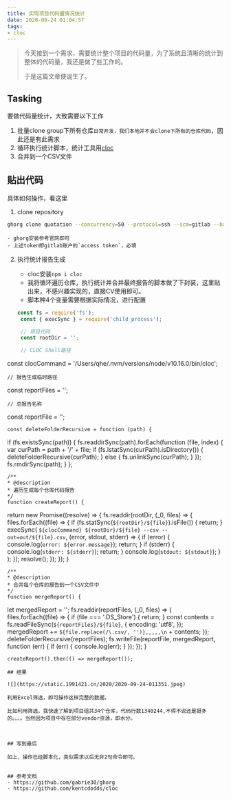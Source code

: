 ```yaml
---
title: 实现项目代码量情况统计
date: 2020-09-24 01:04:57
tags:
- cloc
---
```

> 今天接到一个需求，需要统计整个项目的代码量，为了系统且清晰的统计到整体的代码量，我还是做了些工作的。
> 
> 于是这篇文章便诞生了。

## Tasking
要做代码量统计，大致需要以下工作

1. 批量clone group下所有仓库`日常开发，我们本地并不会clone下所有的仓库代码`，因此还是有此需求
2. 循环执行统计脚本，统计工具用[cloc](https://github.com/kentcdodds/cloc)
3. 合并到一个CSV文件

## 贴出代码

具体如何操作，看这里

1. clone repository
```sh
ghorg clone quotation --concurrency=50 --protocol=ssh --scm=gitlab --base-url=https://gitlab.xpaas.lenovo.com --token=CP-SevCew54pjq_JnuDb
```

	- ghorg安装参考官网即可
	- 上述token即gitlab账户的`access token`，必填

2. 执行统计报告生成
   - cloc安装`npm i cloc`
   - 我将循环遍历仓库，执行统计并合并最终报告的脚本做了下封装，这里贴出来，不感兴趣实现的，直接CV使用即可。
   	- 脚本种4个变量需要根据实际情况，进行配置
   
   ```javascript
   const fs = require('fs');
    const { execSync } = require('child_process');

	// 项目代码
	const rootDir = '';

	// CLOC Shell路径
const clocCommand = '/Users/qhe/.nvm/versions/node/v10.16.0/bin/cloc';

	// 报告生成临时路径
const reportFiles = '';

	// 总报告名称
const reportFile = '';

	const deleteFolderRecursive = function (path) {
  if (fs.existsSync(path)) {
    fs.readdirSync(path).forEach(function (file, index) {
      var curPath = path + '/' + file;
      if (fs.lstatSync(curPath).isDirectory()) {
        deleteFolderRecursive(curPath);
      } else {
        fs.unlinkSync(curPath);
      }
    });
    fs.rmdirSync(path);
  }
};

	/**
 	* @description
 	* 遍历生成每个仓库代码报告
 	*/
	function createReport() {
  return new Promise((resolve) => {
    fs.readdir(rootDir, (_0, files) => {
      files.forEach((file) => {
        if (fs.statSync(`${rootDir}/${file}`).isFile()) {
          return;
        }
        execSync(
          `${clocCommand} ${rootDir}/${file} --csv --out=out/${file}.csv`,
          (error, stdout, stderr) => {
            if (error) {
              console.log(`error: ${error.message}`);
              return;
            }
            if (stderr) {
              console.log(`stderr: ${stderr}`);
              return;
            }
            console.log(`stdout: ${stdout}`);
          }
        );
      });
      resolve();
    });
  });
}

	/**
 	* @description
 	* 合并每个仓库的报告到一个CSV文件中
 	*/
	function mergeReport() {
  let mergedReport = '';
  fs.readdir(reportFiles, (_0, files) => {
    files.forEach((file) => {
      if (file === '.DS_Store') {
        return;
      }
      const contents = fs.readFileSync(`${reportFiles}/${file}`, {
        encoding: 'utf8',
      });
      mergedReport += `${file.replace(/\.csv/, '')},,,,,\n` + contents;
    });
    deleteFolderRecursive(reportFiles);
    fs.writeFile(reportFile, mergedReport, function (err) {
      if (err) {
        console.log(err);
      }
    });
  });
}

	createReport().then(() => mergeReport());

   ```
## 结果

![](https://static.1991421.cn/2020/2020-09-24-011351.jpeg)

利用Excel筛选，即可操作这样完整的数据。

比如利用筛选，我快速了解到项目组共34个仓库，代码行数1340244,不得不说还是挺多的。。。。当然因为项目中存在部分vendor资源，即水分。



## 写到最后

 如上，操作已经脚本化，类似需求以后无非2句命令即可。


## 参考文档
- https://github.com/gabrie30/ghorg
- https://github.com/kentcdodds/cloc